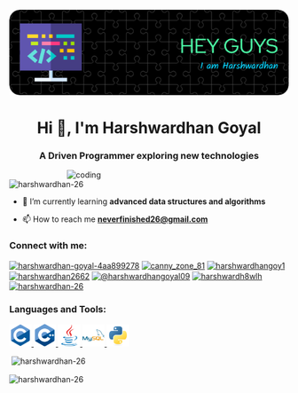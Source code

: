 ![logo](https://github.com/Harshwardhan-26/Harshwardhan-26/blob/main/github-header-image.png)
<h1 align="center">Hi 👋, I'm Harshwardhan Goyal</h1>
<h3 align="center">A Driven Programmer exploring new technologies</h3>

<img align="right" alt="coding" width="400" src="https://camo.githubusercontent.com/2366b34bb903c09617990fb5fff4622f3e941349e846ddb7e73df872a9d21233/68747470733a2f2f63646e2e6472696262626c652e636f6d2f75736572732f3733303730332f73637265656e73686f74732f363538313234332f6176656e746f2e676966">

<p align="left"> <img src="https://komarev.com/ghpvc/?username=harshwardhan-26&label=Profile%20views&color=0e75b6&style=flat" alt="harshwardhan-26" /> </p>

- 🌱 I’m currently learning **advanced data structures and algorithms**

- 📫 How to reach me **neverfinished26@gmail.com**

<h3 align="left">Connect with me:</h3>
<p align="left">
<a href="https://linkedin.com/in/harshwardhan-goyal-4aa899278" target="blank"><img align="center" src="https://raw.githubusercontent.com/rahuldkjain/github-profile-readme-generator/master/src/images/icons/Social/linked-in-alt.svg" alt="harshwardhan-goyal-4aa899278" height="30" width="40" /></a>
<a href="https://www.codechef.com/users/canny_zone_81" target="blank"><img align="center" src="https://cdn.jsdelivr.net/npm/simple-icons@3.1.0/icons/codechef.svg" alt="canny_zone_81" height="30" width="40" /></a>
<a href="https://www.hackerrank.com/harshwardhangoy1" target="blank"><img align="center" src="https://raw.githubusercontent.com/rahuldkjain/github-profile-readme-generator/master/src/images/icons/Social/hackerrank.svg" alt="harshwardhangoy1" height="30" width="40" /></a>
<a href="https://www.leetcode.com/harshwardhan2662" target="blank"><img align="center" src="https://raw.githubusercontent.com/rahuldkjain/github-profile-readme-generator/master/src/images/icons/Social/leet-code.svg" alt="harshwardhan2662" height="30" width="40" /></a>
<a href="https://www.hackerearth.com/@harshwardhangoyal09" target="blank"><img align="center" src="https://raw.githubusercontent.com/rahuldkjain/github-profile-readme-generator/master/src/images/icons/Social/hackerearth.svg" alt="@harshwardhangoyal09" height="30" width="40" /></a>
<a href="https://auth.geeksforgeeks.org/user/harshwardh8wlh" target="blank"><img align="center" src="https://raw.githubusercontent.com/rahuldkjain/github-profile-readme-generator/master/src/images/icons/Social/geeks-for-geeks.svg" alt="harshwardh8wlh" height="30" width="40" /></a>
<a href="https://www.topcoder.com/members/harshwardhan-26" target="blank"><img align="center" src="https://raw.githubusercontent.com/rahuldkjain/github-profile-readme-generator/master/src/images/icons/Social/topcoder.svg" alt="harshwardhan-26" height="30" width="40" /></a>
</p>

<h3 align="left">Languages and Tools:</h3>
<p align="left"> <a href="https://www.cprogramming.com/" target="_blank" rel="noreferrer"> <img src="https://raw.githubusercontent.com/devicons/devicon/master/icons/c/c-original.svg" alt="c" width="40" height="40"/> </a> <a href="https://www.w3schools.com/cpp/" target="_blank" rel="noreferrer"> <img src="https://raw.githubusercontent.com/devicons/devicon/master/icons/cplusplus/cplusplus-original.svg" alt="cplusplus" width="40" height="40"/> </a> <a href="https://www.java.com" target="_blank" rel="noreferrer"> <img src="https://raw.githubusercontent.com/devicons/devicon/master/icons/java/java-original.svg" alt="java" width="40" height="40"/> </a> <a href="https://www.mysql.com/" target="_blank" rel="noreferrer"> <img src="https://raw.githubusercontent.com/devicons/devicon/master/icons/mysql/mysql-original-wordmark.svg" alt="mysql" width="40" height="40"/> </a> <a href="https://www.python.org" target="_blank" rel="noreferrer"> <img src="https://raw.githubusercontent.com/devicons/devicon/master/icons/python/python-original.svg" alt="python" width="40" height="40"/> </a> </p>

<p>&nbsp;<img align="center" src="https://github-readme-stats.vercel.app/api?username=harshwardhan-26&show_icons=true&locale=en" alt="harshwardhan-26" /></p>

<p><img align="center" src="https://github-readme-streak-stats.herokuapp.com/?user=harshwardhan-26&" alt="harshwardhan-26" /></p>
